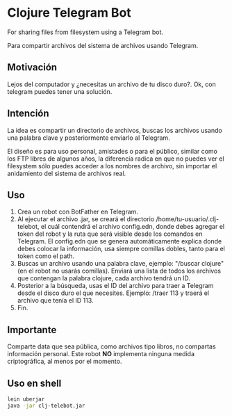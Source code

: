 # Clojure Telegram Bot

For sharing files from filesystem using a Telegram bot.

Para compartir archivos del sistema de archivos usando Telegram.

## Motivación

Lejos del computador y ¿necesitas un archivo de tu disco duro?. Ok, con telegram puedes tener una solución.

## Intención

La idea es compartir un directorio de archivos, buscas los archivos usando una palabra clave y posteriormente enviarlo al Telegram.


El diseño es para uso personal, amistades o para el público, similar como los FTP libres de algunos años, la diferencia
radica en que no puedes ver el filesystem sólo puedes acceder a los nombres de archivo, sin importar el anidamiento del
sistema de archivos real.

## Uso

1. Crea un robot con BotFather en Telegram.
2. Al ejecutar el archivo .jar, se creará el directorio /home/tu-usuario/.clj-telebot, el cuál contendrá el archivo
config.edn, donde debes agregar el token del robot y la ruta que será visible desde los comandos en Telegram.
El config.edn que se genera automáticamente explica donde debes colocar la información, usa siempre comillas dobles,
tanto para el token como el path.
4. Buscas un archivo usando una palabra clave, ejemplo: "/buscar clojure" (en el robot no usarás comillas).
   Enviará una lista de todos los archivos que contengan la palabra clojure, cada archivo tendrá un ID.
6. Posterior a la búsqueda, usas el ID del archivo para traer a Telegram desde el disco duro el que necesites.
   Ejemplo: /traer 113 y traerá el archivo que tenía el ID 113.
7. Fin.

## Importante

Comparte data que sea pública, como archivos tipo libros, no compartas información personal. Este robot **NO**
implementa ninguna medida criptográfica, al menos por el momento.

## Uso en shell
```bash
lein uberjar
java -jar clj-telebot.jar
```
